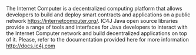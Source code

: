 The Internet Computer is a decentralized computing platform that allows developers to build and deploy smart contracts and applications on a public network https://internetcomputer.org/. IC4J Java open source libraries provide a range of tools and interfaces for Java developers to interact with the Internet Computer network and build decentralized applications on top of it.
Please, refer to the documentation provided here for more information http://docs.ic4j.com